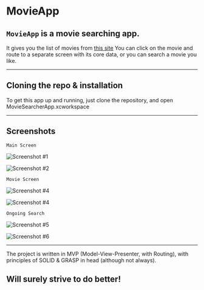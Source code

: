 # MovieApp

## ```MovieApp``` is a movie searching app.
It gives you the list of movies from [this site](https://www.themoviedb.org/)
You can click on the movie and route to a separate screen with its core data,
or you can search a movie you like.

---

## Cloning the repo & installation

To get this app up and running, just clone the repository, and open MovieSearcherApp.xcworkspace

---

## Screenshots

```Main Screen```

![Screenshot #1](/images/MainScreen1.jpeg)

![Screenshot #2](/images/MainScreen2.jpeg)

```Movie Screen```

![Screenshot #4](/images/MovieScreen1.PNG)

![Screenshot #4](/images/MovieScreen2.PNG)


```Ongoing Search```

![Screenshot #5](/images/SearchRes1.PNG)

![Screenshot #6](/images/SearchRes2.PNG)

---

The project is written in MVP (Model-View-Presenter, with Routing), with principles of SOLID & GRASP in head (although not always).

## Will surely strive to do better!
